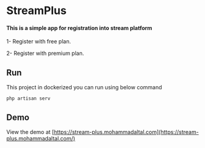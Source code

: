 # StreamPlus 

#### This is a simple app for registration into stream platform

1- Register with free plan.

2- Register with premium plan.


## Run
This project in dockerized you can run using below command

`php artisan serv`


## Demo

View the demo at [https://stream-plus.mohammadaltal.com](https://stream-plus.mohammadaltal.com/)
